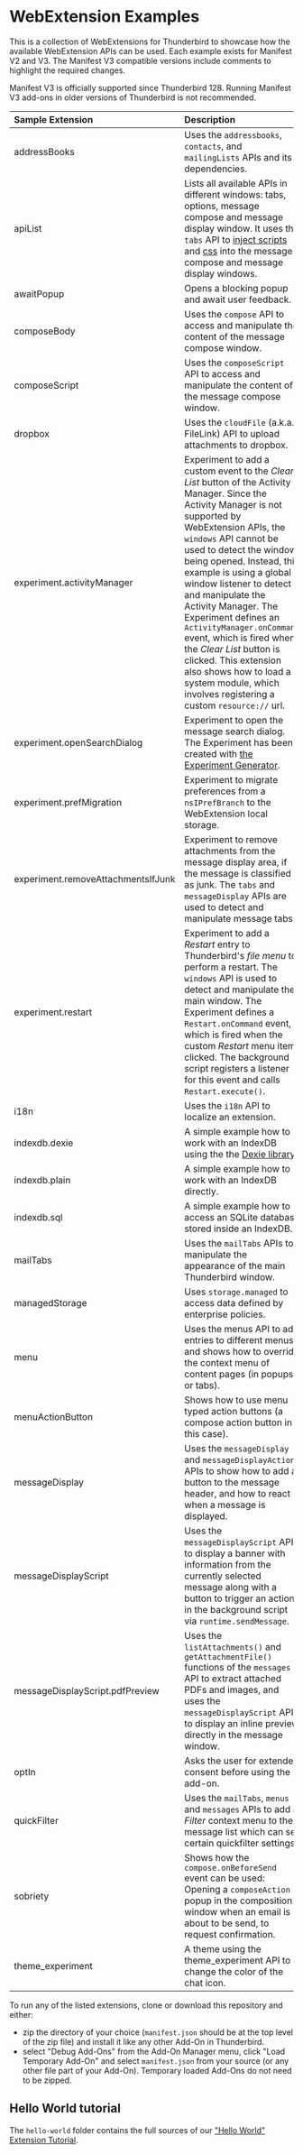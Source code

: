 # WebExtension Examples

This is a collection of WebExtensions for Thunderbird to showcase how the available WebExtension APIs can be used. Each example exists for Manifest V2 and V3. The Manifest V3 compatible versions include comments to highlight the required changes.

Manifest V3 is officially supported since Thunderbird 128. Running Manifest V3 add-ons in older versions of Thunderbird is not recommended.

| Sample Extension                   | Description |
|:-----------------------------------|:------------|
| addressBooks                       | Uses the `addressbooks`, `contacts`, and `mailingLists` APIs and its dependencies. |
| apiList                            | Lists all available APIs in different windows: tabs, options, message compose and message display window. It uses the `tabs` API to [inject scripts](https://thunderbird-webextensions.readthedocs.io/en/latest/tabs.html#executescript-tabid-details) and [css](https://thunderbird-webextensions.readthedocs.io/en/latest/tabs.html#insertcss-tabid-details) into the message compose and message display windows. |
| awaitPopup                         | Opens a blocking popup and await user feedback. |
| composeBody                        | Uses the `compose` API to access and manipulate the content of the message compose window. |
| composeScript                      | Uses the `composeScript` API to access and manipulate the content of the message compose window. |
| dropbox                            | Uses the `cloudFile` (a.k.a. FileLink) API to upload attachments to dropbox. |
| experiment.activityManager         | Experiment to add a custom event to the *Clear List* button of the Activity Manager. Since the Activity Manager is not supported by WebExtension APIs, the `windows` API cannot be used to detect the window being opened. Instead, this example is using a global window listener to detect and manipulate the Activity Manager. The Experiment defines an `ActivityManager.onCommand` event, which is fired when the *Clear List* button is clicked. This extension also shows how to load a system module, which involves registering a custom `resource://` url.|
| experiment.openSearchDialog        | Experiment to open the message search dialog. The Experiment has been created with [the Experiment Generator](https://darktrojan.github.io/generator/generator.html).|
| experiment.prefMigration           | Experiment to migrate preferences from a `nsIPrefBranch` to the WebExtension local storage. |
| experiment.removeAttachmentsIfJunk | Experiment to remove attachments from the message display area, if the message is classified as junk. The `tabs` and `messageDisplay` APIs are used to detect and manipulate message tabs. |
| experiment.restart                 | Experiment to add a *Restart* entry to Thunderbird's *file menu* to perform a restart. The `windows` API is used to detect and manipulate the main window. The Experiment defines a `Restart.onCommand` event, which is fired when the custom *Restart* menu item clicked. The background script registers a listener for this event and calls `Restart.execute()`. |
| i18n                               | Uses the `i18n` API to localize an extension.|
| indexdb.dexie                      | A simple example how to work with an IndexDB using the the [Dexie library](https://dexie.org/).|
| indexdb.plain                      | A simple example how to work with an IndexDB directly.|
| indexdb.sql                        | A simple example how to access an SQLite database stored inside an IndexDB.|
| mailTabs                           | Uses the `mailTabs` APIs to manipulate the appearance of the main Thunderbird window.|
| managedStorage                     | Uses `storage.managed` to access data defined by enterprise policies.|
| menu                               | Uses the menus API to add entries to different menus and shows how to override the context menu of content pages (in popups or tabs).|
| menuActionButton                   | Shows how to use menu typed action buttons (a compose action button in this case).|
| messageDisplay                     | Uses the `messageDisplay` and `messageDisplayAction` APIs to show how to add a button to the message header, and how to react when a message is displayed.|
| messageDisplayScript               | Uses the `messageDisplayScript` API to display a banner with information from the currently selected message along with a button to trigger an action in the background script via `runtime.sendMessage`. |
| messageDisplayScript.pdfPreview    | Uses the `listAttachments()` and `getAttachmentFile()` functions of the `messages` API to extract attached PDFs and images, and uses the `messageDisplayScript` API to display an inline preview directly in the message window. |
| optIn                              | Asks the user for extended consent before using the add-on.|
| quickFilter                        | Uses the `mailTabs`, `menus` and `messages` APIs to add a *Filter* context menu to the message list which can set certain quickfilter settings. |
| sobriety                           | Shows how the `compose.onBeforeSend` event can be used: Opening a `composeAction` popup in the composition window when an email is about to be send, to request confirmation. |
| theme_experiment                   | A theme using the theme_experiment API to change the color of the chat icon. |


To run any of the listed extensions, clone or download this repository and either:

* zip the directory of your choice (`manifest.json` should be at the top level of the zip file) and install it like any other Add-On in Thunderbird.
* select "Debug Add-Ons" from the Add-On Manager menu, click "Load Temporary Add-On" and select `manifest.json` from your source (or any other file part of your Add-On). Temporary loaded Add-Ons do not need to be zipped.

## Hello World tutorial

The `hello-world` folder contains the full sources of our ["Hello World" Extension Tutorial](https://developer.thunderbird.net/add-ons/hello-world-add-on).
